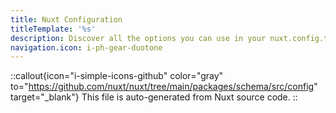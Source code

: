 ```yaml
---
title: Nuxt Configuration
titleTemplate: '%s'
description: Discover all the options you can use in your nuxt.config.ts file.
navigation.icon: i-ph-gear-duotone
---
```


::callout{icon="i-simple-icons-github" color="gray" to="https://github.com/nuxt/nuxt/tree/main/packages/schema/src/config" target="_blank"}
This file is auto-generated from Nuxt source code.
::

<!-- GENERATED_CONFIG_DOCS -->
